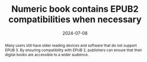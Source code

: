 ---
title: Numeric book contains EPUB2 compatibilities when necessary
detail: null
abstract: Many users still have older reading devices and software that do not support EPUB 3. By ensuring compatibility with EPUB 2, publishers can ensure that their digital books are accessible to a wider audience.
categories:
  - Compatibility
agrege: O0000-E086
opquast: N/A
indiceebook: "86"
description: Number 086
before: "085"
weight: "086"
after: "087"
actif: "1"
layout: rules
date: 2024-07-08
tags:
  - Ecodesign
  - Interoperability
objectif:
  - Ensure playback on older devices
Meo:
  - Use EPUB2 cover metadata
  - Include a table of contents in "toc.ncx" format
  - Add EPUB2 guides to convert EPUB3 landmarks
  - Prevent fallbacks for HTML5 interactions
  - apply a reset to HTML5 elements used so they don't pose a problem for solutions that don't support them
  - Place media queries in a separate CSS sheet
Controle:
  - Check the preference in the 'opf' file of the metadata 'cover'
  - Check toc.ncx file layout
  - Check the presence of a section <guide> in the opf file
  - Check Override Content Presence for HTML5 elements
  - Check CSS information for HTML5 elements (article, aside, details, figure, figcaption, footer, header, nav, section)
  - Check CSS Sheets if layout is rendered using media queries
epubcheck: null
ace: null
humancheck: true
ReadiumGoToolkit: null
Source:
  - "[currency symbol] SNE"
Referentiel:
  - "[EPUB 2.0.1](https://idpf.org/epub/201)"
steps:
  - Crafting
---